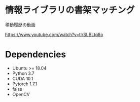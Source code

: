 # 情報ライブラリの書架マッチング

移動履歴の動画

https://www.youtube.com/watch?v=tIrSLBLtq8o

# Dependencies
- Ubuntu >= 18.04
- Python 3.7
- CUDA 10.1
- Pytorch 1.7.1
- faiss
- OpenCV

